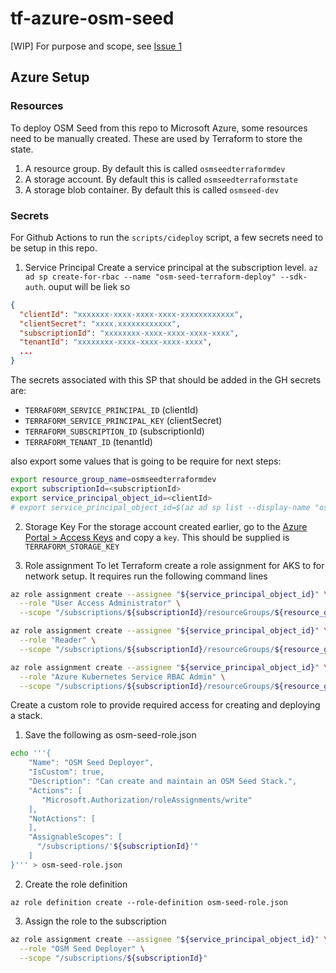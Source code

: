 # tf-azure-osm-seed

[WIP] For purpose and scope, see [Issue 1](https://github.com/hotosm/tf-azure-osm-seed/issues/1)

## Azure Setup

### Resources

To deploy OSM Seed from this repo to Microsoft Azure, some resources need to be manually created. These are used by Terraform to store the state.

1. A resource group. By default this is called `osmseedterraformdev`
2. A storage account. By default this is called `osmseedterraformstate`
3. A storage blob container. By default this is called `osmseed-dev`

### Secrets

For Github Actions to run the `scripts/cideploy` script, a few secrets need to be setup in this repo.

1. Service Principal
   Create a service principal at the subscription level. `az ad sp create-for-rbac --name "osm-seed-terraform-deploy" --sdk-auth`. ouput will be liek so

```json
{
  "clientId": "xxxxxxx-xxxx-xxxx-xxxx-xxxxxxxxxxxx",
  "clientSecret": "xxxx.xxxxxxxxxxxx",
  "subscriptionId": "xxxxxxxx-xxxx-xxxx-xxxx-xxxx",
  "tenantId": "xxxxxxxx-xxxx-xxxx-xxxx-xxxx",
  ...
}
```

The secrets associated with this SP that should be added in the GH secrets are:

- `TERRAFORM_SERVICE_PRINCIPAL_ID` (clientId)
- `TERRAFORM_SERVICE_PRINCIPAL_KEY` (clientSecret)
- `TERRAFORM_SUBSCRIPTION_ID` (subscriptionId)
- `TERRAFORM_TENANT_ID` (tenantId)

also export some values that is going to be require for next steps: 

```sh
export resource_group_name=osmseedterraformdev
export subscriptionId=<subscriptionId>
export service_principal_object_id=<clientId>
# export service_principal_object_id=$(az ad sp list --display-name "osm-seed-terraform-deploy" | jq .[].appId)

```

2. Storage Key
   For the storage account created earlier, go to the [Azure Portal > Access Keys]((https://user-images.githubusercontent.com/1152236/160679936-7f245d40-994b-4e6b-aaa1-f54eadc61207.png)) and copy a `key`. This should be supplied is `TERRAFORM_STORAGE_KEY`

3. Role assignment
   To let Terraform create a role assignment for AKS to for network setup. It requires run the following command lines


```sh
az role assignment create --assignee "${service_principal_object_id}" \
  --role "User Access Administrator" \
  --scope "/subscriptions/${subscriptionId}/resourceGroups/${resource_group_name}"
```

```sh
az role assignment create --assignee "${service_principal_object_id}" \
  --role "Reader" \
  --scope "/subscriptions/${subscriptionId}/resourceGroups/${resource_group_name}"
```

```sh
az role assignment create --assignee "${service_principal_object_id}" \
  --role "Azure Kubernetes Service RBAC Admin" \
  --scope "/subscriptions/${subscriptionId}/resourceGroups/${resource_group_name}"
```

Create a custom role to provide required access for creating and deploying a stack.

1. Save the following as osm-seed-role.json

```sh
echo '''{
    "Name": "OSM Seed Deployer",
    "IsCustom": true,
    "Description": "Can create and maintain an OSM Seed Stack.",
    "Actions": [
       "Microsoft.Authorization/roleAssignments/write"
    ],
    "NotActions": [
    ],
    "AssignableScopes": [
      "/subscriptions/'${subscriptionId}'"
    ]
}''' > osm-seed-role.json
```

2. Create the role definition

```
az role definition create --role-definition osm-seed-role.json
```

3. Assign the role to the subscription

```sh
az role assignment create --assignee "${service_principal_object_id}" \
  --role "OSM Seed Deployer" \
  --scope "/subscriptions/${subscriptionId}"
```
